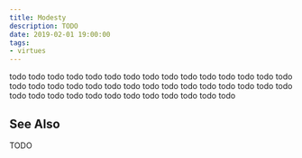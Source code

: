 ```yaml
---
title: Modesty
description: TODO
date: 2019-02-01 19:00:00
tags: 
- virtues
---
```


todo todo todo todo todo todo todo todo todo todo todo todo todo todo todo todo todo todo todo todo todo todo todo todo todo todo todo todo todo todo todo todo todo todo todo todo todo todo todo todo 
todo todo 


## See Also 
TODO


